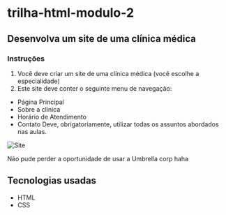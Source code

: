 # trilha-html-modulo-2
## Desenvolva um site de uma clínica médica

### Instruções
1. Você deve criar um site de uma clínica médica (você escolhe a especialidade)
2. Este site deve conter o seguinte menu de navegação:
- Página Principal
- Sobre a clínica
- Horário de Atendimento
- Contato
Deve, obrigatoriamente, utilizar todas os assuntos abordados nas aulas.

![Site](https://files.catbox.moe/j1da2l.PNG)

Não pude perder a oportunidade de usar a Umbrella corp haha

## Tecnologias usadas
- HTML
- CSS
